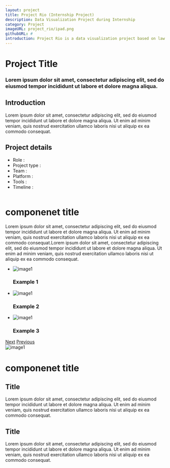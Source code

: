 ```yaml
---
layout: project
title: Project Rio (Internship Project)
description: Data Visualization Project during Internship
category: Project
imageURL: project_rio/ipad.png
githubURL: #
introduction: Project Rio is a data visualization project based on law data in Brazil. These legal data includes cases happens each state all around Brazil, cases handled by different lawyers, justices, courts etc. 
---
```


<div class="row component-1" style="background-image:url({{ 'images/post.jpg' | prepend: site.baseurl }});">
	<div class="col-1-3 col-offset-1-6 component-1-content">
		<h1>Project Title</h1>
		<h3>Lorem ipsum dolor sit amet, consectetur adipiscing elit, sed do eiusmod tempor incididunt ut labore et dolore magna aliqua. </h3>
	</div>
	<div class="clean"></div>
</div>
<div class="row component-2">
	<div class="col-5-12 col-offset-1-12 component-2-left">
		<h2>Introduction</h2>
		<p>Lorem ipsum dolor sit amet, consectetur adipiscing elit, sed do eiusmod tempor incididunt ut labore et dolore magna aliqua. Ut enim ad minim veniam, quis nostrud exercitation ullamco laboris nisi ut aliquip ex ea commodo consequat. </p>
	</div>
	<div class="col-1-3 col-offset-1-6 component-2-right">
		<h2>Project details</h2>
		<ul>
			<li>Role : </li>
			<li>Project type : </li>
			<li>Team : </li>
			<li>Platform : </li>
			<li>Tools : </li>
			<li>Timeline : </li>
		</ul>
	</div>
</div>
<div class="row col-1-2 col-offset-1-4 divide">
	<img src="{{ 'images/component-line.svg' | prepend: site.baseurl }}" alt="">
</div>
<div class="clean"></div>
<div class="row component-4">
	<h1>componenet title</h1>
	<div class="col-10-12 col-offset-1-12">
		<p>Lorem ipsum dolor sit amet, consectetur adipiscing elit, sed do eiusmod tempor incididunt ut labore et dolore magna aliqua. Ut enim ad minim veniam, quis nostrud exercitation ullamco laboris nisi ut aliquip ex ea commodo consequat.Lorem ipsum dolor sit amet, consectetur adipiscing elit, sed do eiusmod tempor incididunt ut labore et dolore magna aliqua. Ut enim ad minim veniam, quis nostrud exercitation ullamco laboris nisi ut aliquip ex ea commodo consequat. </p>
	</div>
</div>
<div class="col-1-2 col-offset-1-4 slider">
	<ul id="sb-slider" class="sb-slider">
		<li>
			<img src="{{ 'images/project/project.jpeg' | prepend: site.baseurl }}" alt="image1">
			<div class="sb-description">
				<h3>Example 1</h3>
			</div>
		</li>
		<li>
			<img src="{{ 'images/project/project.jpeg' | prepend: site.baseurl }}" alt="image1">
			<div class="sb-description">
				<h3>Example 2</h3>
			</div>
		</li>
		<li>
			<img src="{{ 'images/project/project.jpeg' | prepend: site.baseurl }}" alt="image1">
			<div class="sb-description">
				<h3>Example 3</h3>
			</div>
		</li>
	</ul>
	<div id="nav-arrows" class="nav-arrows">
		<a href="#">Next</a>
		<a href="#">Previous</a>
	</div>
</div>
<div class="row col-1-2 col-offset-1-4 divide">
	<img src="{{ 'images/component-line.svg' | prepend: site.baseurl }}" alt="image1">
</div>
<div class="clean"></div>
<div class="row component-3">
	<h1>componenet title</h1>
	<div class="col-1-4 col-offset-1-12 component-3-left">
		<h2>Title</h2>
		<p>Lorem ipsum dolor sit amet, consectetur adipiscing elit, sed do eiusmod tempor incididunt ut labore et dolore magna aliqua. Ut enim ad minim veniam, quis nostrud exercitation ullamco laboris nisi ut aliquip ex ea commodo consequat. </p>
	</div>
	<div class="col-7-12 col-offset-1-12 component-3-right" style="background-image:url({{ 'images/project/project.jpeg' | prepend: site.baseurl }})">
	</div>
</div>
<div class="row component-3">
	<div class="col-7-12 component-3-right" style="background-image:url({{ 'images/project/project.jpeg' | prepend: site.baseurl }})">
	</div>
	<div class="col-1-4 col-offset-1-12 component-3-left">
		<h2>Title</h2>
		<p>Lorem ipsum dolor sit amet, consectetur adipiscing elit, sed do eiusmod tempor incididunt ut labore et dolore magna aliqua. Ut enim ad minim veniam, quis nostrud exercitation ullamco laboris nisi ut aliquip ex ea commodo consequat. </p>
	</div>
</div>
<div class="row col-1-2 col-offset-1-4 divide">
	<img src="{{ 'images/component-line.svg' | prepend: site.baseurl }}" alt="">
</div>